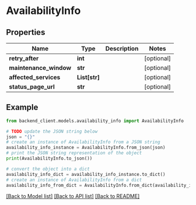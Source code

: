# AvailabilityInfo


## Properties

Name | Type | Description | Notes
------------ | ------------- | ------------- | -------------
**retry_after** | **int** |  | [optional] 
**maintenance_window** | **str** |  | [optional] 
**affected_services** | **List[str]** |  | [optional] 
**status_page_url** | **str** |  | [optional] 

## Example

```python
from backend_client.models.availability_info import AvailabilityInfo

# TODO update the JSON string below
json = "{}"
# create an instance of AvailabilityInfo from a JSON string
availability_info_instance = AvailabilityInfo.from_json(json)
# print the JSON string representation of the object
print(AvailabilityInfo.to_json())

# convert the object into a dict
availability_info_dict = availability_info_instance.to_dict()
# create an instance of AvailabilityInfo from a dict
availability_info_from_dict = AvailabilityInfo.from_dict(availability_info_dict)
```
[[Back to Model list]](../README.md#documentation-for-models) [[Back to API list]](../README.md#documentation-for-api-endpoints) [[Back to README]](../README.md)


